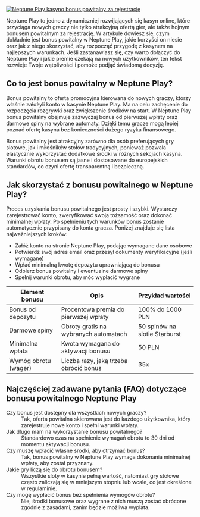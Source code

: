 [![Neptune Play kasyno bonus powitalny za rejestrację](https://123-caf.pages.dev/gitsignup.png)](https://vrmoo.ru/Bt82HjjY)

<p>Neptune Play to jedno z dynamiczniej rozwijających się kasyn online, które przyciąga nowych graczy nie tylko atrakcyjną ofertą gier, ale także hojnym bonusem powitalnym za rejestrację. W artykule dowiesz się, czym dokładnie jest bonus powitalny w Neptune Play, jakie korzyści on niesie oraz jak z niego skorzystać, aby rozpocząć przygodę z kasynem na najlepszych warunkach. Jeśli zastanawiasz się, czy warto dołączyć do Neptune Play i jakie premie czekają na nowych użytkowników, ten tekst rozwieje Twoje wątpliwości i pomoże podjąć świadomą decyzję.</p>  <h2>Co to jest bonus powitalny w Neptune Play?</h2> <p>Bonus powitalny to oferta promocyjna kierowana do nowych graczy, którzy właśnie założyli konto w kasynie Neptune Play. Ma na celu zachęcenie do rozpoczęcia rozgrywki oraz zwiększenie środków na start. W Neptune Play bonus powitalny obejmuje zazwyczaj bonus od pierwszej wpłaty oraz darmowe spiny na wybrane automaty. Dzięki temu gracze mogą lepiej poznać ofertę kasyna bez konieczności dużego ryzyka finansowego.</p> <p>Bonus powitalny jest atrakcyjny zarówno dla osób preferujących gry slotowe, jak i miłośników stołów tradycyjnych, ponieważ pozwala elastycznie wykorzystać dodatkowe środki w różnych sekcjach kasyna. Warunki obrotu bonusem są jasne i dostosowane do europejskich standardów, co czyni ofertę transparentną i bezpieczną.</p>  <h2>Jak skorzystać z bonusu powitalnego w Neptune Play?</h2> <p>Proces uzyskania bonusu powitalnego jest prosty i szybki. Wystarczy zarejestrować konto, zweryfikować swoją tożsamość oraz dokonać minimalnej wpłaty. Po spełnieniu tych warunków bonus zostanie automatycznie przypisany do konta gracza. Poniżej znajduje się lista najważniejszych kroków:</p> <ul>   <li>Załóż konto na stronie Neptune Play, podając wymagane dane osobowe</li>   <li>Potwierdź swój adres email oraz przesył dokumenty weryfikacyjne (jeśli wymagane)</li>   <li>Wpłać minimalną kwotę depozytu uprawniającą do bonusu</li>   <li>Odbierz bonus powitalny i ewentualne darmowe spiny</li>   <li>Spełnij warunki obrotu, aby móc wypłacić wygrane</li> </ul>  <table>   <thead>     <tr>       <th>Element bonusu</th>       <th>Opis</th>       <th>Przykład wartości</th>     </tr>   </thead>   <tbody>     <tr>       <td>Bonus od depozytu</td>       <td>Procentowa premia do pierwszej wpłaty</td>       <td>100% do 1000 PLN</td>     </tr>     <tr>       <td>Darmowe spiny</td>       <td>Obroty gratis na wybranych automatach</td>       <td>50 spinów na slotie Starburst</td>     </tr>     <tr>       <td>Minimalna wpłata</td>       <td>Kwota wymagana do aktywacji bonusu</td>       <td>50 PLN</td>     </tr>     <tr>       <td>Wymóg obrotu (wager)</td>       <td>Liczba razy, jaką trzeba obrócić bonus</td>       <td>35x</td>     </tr>   </tbody> </table>  <h2>Najczęściej zadawane pytania (FAQ) dotyczące bonusu powitalnego Neptune Play</h2> <dl>   <dt>Czy bonus jest dostępny dla wszystkich nowych graczy?</dt>   <dd>Tak, oferta powitalna skierowana jest do każdego użytkownika, który zarejestruje nowe konto i spełni warunki wpłaty.</dd>    <dt>Jak długo mam na wykorzystanie bonusu powitalnego?</dt>   <dd>Standardowo czas na spełnienie wymagań obrotu to 30 dni od momentu aktywacji bonusu.</dd>    <dt>Czy muszę wpłacić własne środki, aby otrzymać bonus?</dt>   <dd>Tak, bonus powitalny w Neptune Play wymaga dokonania minimalnej wpłaty, aby został przyznany.</dd>    <dt>Jakie gry liczą się do obrotu bonusem?</dt>   <dd>Wszystkie sloty w kasynie pełną wartość, natomiast gry stołowe często zaliczają się w mniejszym stopniu lub wcale, co jest określone w regulaminie.</dd>    <dt>Czy mogę wypłacić bonus bez spełnienia wymogów obrotu?</dt>   <dd>Nie, środki bonusowe oraz wygrane z nich muszą zostać obrócone zgodnie z zasadami, zanim będzie możliwa wypłata.</dd> </dl>